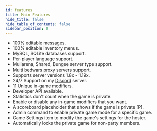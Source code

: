 ```yaml
---
id: features
title: Main Features
hide_title: false
hide_table_of_contents: false
sidebar_position: 0
---
```


* 100% editable messages.
* 100% editable inventory menus.
* MySQL, SQLite databases support.
* Per-player language support.
* Muliarena, Shared, Bungee server type support.
* Multi bedwars proxy servers support.
* Supports server versions 1.8x - 1.19x.
* 24/7 Support on my [Discord](https://mher.club/discord) server.
* 11 Unique in-game modifiers.
* Developer API available.
* Statistics don't count when the game is private.
* Enable or disable any in-game modifiers that you want.
* A scoreboard placeholder that shows if the game is private [P].
* Admin command to enable private game mode for a specific game.
* Game Settings item to modify the game's settings for the hoster.
* Automatically locks the private game for non-party members.